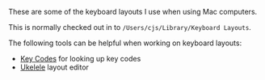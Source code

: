 These are some of the keyboard layouts I use when using Mac computers.

This is normally checked out in to `/Users/cjs/Library/Keyboard Layouts`.

The following tools can be helpful when working on keyboard layouts:
* [Key Codes](https://manytricks.com/keycodes/) for looking up key codes
* [Ukelele](http://scripts.sil.org/ukelele) layout editor
